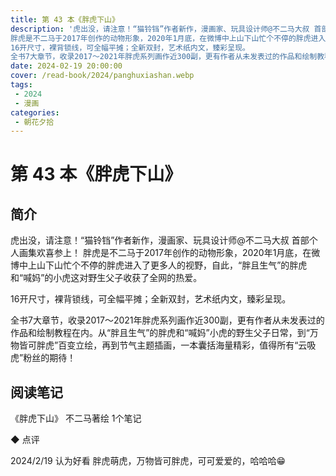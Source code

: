 ```yaml
---
title: 第 43 本《胖虎下山》
description: '虎出没，请注意！“猫铃铛”作者新作，漫画家、玩具设计师@不二马大叔 首部个人画集欢喜参上！
胖虎是不二马于2017年创作的动物形象，2020年1月底，在微博中上山下山忙个不停的胖虎进入了更多人的视野，自此，“胖且生气”的胖虎和“喊妈”的小虎这对野生父子收获了全网的热爱。
16开尺寸，裸背锁线，可全幅平摊；全新双封，艺术纸内文，臻彩呈现。
全书7大章节，收录2017～2021年胖虎系列画作近300副，更有作者从未发表过的作品和绘制教程在内。从“胖且生气”的胖虎和“喊妈”小虎的野生父子日常，到“万物皆可胖虎”百变立绘，再到节气主题插画，一本囊括海量精彩，值得所有“云吸虎”粉丝的期待！'
date: 2024-02-19 20:00:00
cover: /read-book/2024/panghuxiashan.webp
tags:
 - 2024
 - 漫画
categories:
 - 朝花夕拾
---
```

# 第 43 本《胖虎下山》

## 简介
虎出没，请注意！“猫铃铛”作者新作，漫画家、玩具设计师@不二马大叔 首部个人画集欢喜参上！
胖虎是不二马于2017年创作的动物形象，2020年1月底，在微博中上山下山忙个不停的胖虎进入了更多人的视野，自此，“胖且生气”的胖虎和“喊妈”的小虎这对野生父子收获了全网的热爱。

16开尺寸，裸背锁线，可全幅平摊；全新双封，艺术纸内文，臻彩呈现。

全书7大章节，收录2017～2021年胖虎系列画作近300副，更有作者从未发表过的作品和绘制教程在内。从“胖且生气”的胖虎和“喊妈”小虎的野生父子日常，到“万物皆可胖虎”百变立绘，再到节气主题插画，一本囊括海量精彩，值得所有“云吸虎”粉丝的期待！

## 阅读笔记
《胖虎下山》
不二马著绘
1个笔记

◆  点评

2024/2/19 认为好看
胖虎萌虎，万物皆可胖虎，可可爱爱的，哈哈哈😁
